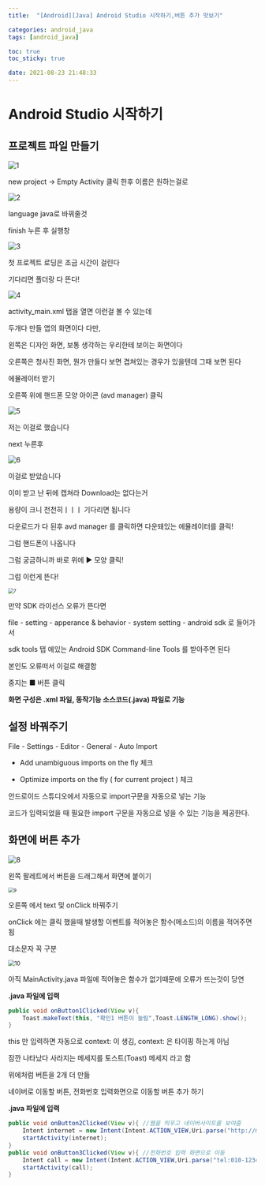 ```yaml
---
title:  "[Android][Java] Android Studio 시작하기,버튼 추가 맛보기"

categories: android_java
tags: [android_java]

toc: true
toc_sticky: true

date: 2021-08-23 21:48:33 
---
```


# Android Studio 시작하기

## 프로젝트 파일 만들기

![1](https://user-images.githubusercontent.com/69203345/130451105-af328e95-0af2-4516-a2d4-2aeda78ea99f.PNG)

new project → Empty Activity 클릭 한후 이름은 원하는걸로

![2](https://user-images.githubusercontent.com/69203345/130451212-a1c6a55b-650f-40e2-b869-be65ad99d443.PNG)

language java로 바꿔줄것

finish 누른 후 실행창

![3](https://user-images.githubusercontent.com/69203345/130451220-b2194685-ab12-4dc3-81cd-2b4b549aa926.PNG)

첫 프로젝트 로딩은 조금 시간이 걸린다 

기다리면 폴더랑 다 뜬다!

![4](https://user-images.githubusercontent.com/69203345/130451223-3c430c5e-fe98-4d67-8b31-ca007d679d6d.PNG)

activity_main.xml 탭을 열면 이런걸 볼 수 있는데

두개다 만들 앱의 화면이다 다만,

왼쪽은 디자인 화면, 보통 생각하는 우리한테 보이는 화면이다

오른쪽은 청사진 화면, 뭔가 만들다 보면 겹쳐있는 경우가 있을텐데 그때 보면 된다



에뮬레이터 받기

오른쪽 위에 핸드폰 모양 아이콘 (avd manager) 클릭

![5](https://user-images.githubusercontent.com/69203345/130451225-9514cfa0-3e22-49d2-853e-aa5b61d1140f.PNG)

저는 이걸로 했습니다

next 누른후

![6](https://user-images.githubusercontent.com/69203345/130451229-c5fdbdc4-3d28-4c43-b5e0-768322c8a9c0.PNG)

이걸로 받았습니다

이미 받고 난 뒤에 캡쳐라 Download는 없다는거

용량이 크니 천천히ㅣㅣㅣ 기다리면 됩니다

다운로드가 다 된후 avd manager 를 클릭하면 다운돼있는 에뮬레이터를 클릭!

그럼 핸드폰이 나옵니다

그럼 궁금하니까 바로 위에 ▶ 모양 클릭!

그럼 이런게 뜬다!

<img src="https://user-images.githubusercontent.com/69203345/130451233-2de7bf30-3ea6-4c6f-ad82-bf6866b9e1fb.PNG" alt="7" style="zoom:67%;" />

만약 SDK 라이선스 오류가 뜬다면

file - setting - apperance & behavior - system setting - android sdk 로 들어가서 

sdk tools 탭 에있는 Android SDK Command-line Tools 를 받아주면 된다

본인도 오류떠서 이걸로 해결함 

중지는 ■ 버튼 클릭

**화면 구성은 .xml 파일, 동작기능 소스코드(.java) 파일로 기능**

## 설정 바꿔주기

File - Settings - Editor - General - Auto Import

- Add unambiguous imports on the fly 체크

- Optimize imports on the fly ( for current project ) 체크

안드로이드 스튜디오에서 자동으로 import구문을 자동으로 넣는 기능

코드가 입력되었을 때 필요한 import 구문을 자동으로 넣을 수 있는 기능을 제공한다.

## 화면에 버튼 추가

![8](https://user-images.githubusercontent.com/69203345/130451720-6755bdfc-6d2b-4da4-b903-aeb85ab72701.PNG)

왼쪽 팔레트에서 버튼을 드래그해서 화면에 붙이기

<img src="https://user-images.githubusercontent.com/69203345/130451724-85c01f7d-aa0e-472f-90f2-f6bcc99468d6.PNG" alt="9" style="zoom:67%;" />

오른쪽 에서 text 및 onClick 바꿔주기

onClick 에는 클릭 했을때 발생할 이벤트를 적어놓은 함수(메소드)의 이름을 적어주면됨

대소문자 꼭 구분

<img src="https://user-images.githubusercontent.com/69203345/130451726-a03a2ad2-f9ee-4696-beee-3857e5feb217.PNG" alt="10" style="zoom: 80%;" />

아직 MainActivity.java 파일에 적어놓은 함수가 없기때문에 오류가 뜨는것이 당연

**.java 파일에 입력** 

```java
public void onButton1Clicked(View v){
    Toast.makeText(this, "확인1 버튼이 눌림",Toast.LENGTH_LONG).show();
}
```

this 만 입력하면 자동으로 context: 이 생김, context: 은 타이핑 하는게 아님

잠깐 나타났다 사라지는 메세지를 토스트(Toast) 메세지 라고 함



위에처럼 버튼을 2개 더 만듦

네이버로 이동할 버튼, 전화번호 입력화면으로 이동할 버튼 추가 하기

 **.java 파일에 입력** 

```java
public void onButton2Clicked(View v){ //웹을 띄우고 네이버사이트를 보여줌
    Intent internet = new Intent(Intent.ACTION_VIEW,Uri.parse("http://m.naver.com")); //internet은 변수의 이름
    startActivity(internet);
}
public void onButton3Clicked(View v){ //전화번호 입력 화면으로 이동
    Intent call = new Intent(Intent.ACTION_VIEW,Uri.parse("tel:010-1234-5678"));
    startActivity(call);
}
```



